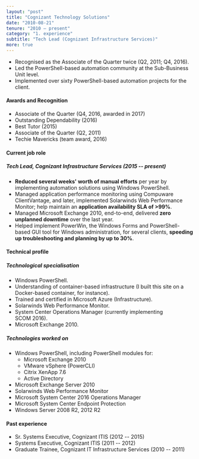 ```yaml
---
layout: "post"
title: "Cognizant Technology Solutions"
date: "2010-08-21"
tenure: "2010 – present"
category: "1. experience"
subtitle: "Tech Lead (Cognizant Infrastructure Services)"
more: true
---
```


- Recognised as the Associate of the Quarter twice (Q2, 2011; Q4, 2016).
- Led the PowerShell-based automation community at the Sub-Business Unit level.
- Implemented over sixty PowerShell-based automation projects for the client.
<!--more-->

#### Awards and Recognition

- Associate of the Quarter (Q4, 2016, awarded in 2017)
- Outstanding Dependability (2016)
- Best Tutor (2015)
- Associate of the Quarter (Q2, 2011)
- Techie Mavericks (team award, 2016)

#### Current job role

##### Tech Lead, Cognizant Infrastructure Services (2015 -- present)

- **Reduced several weeks' worth of manual efforts** per year by implementing automation solutions using Windows PowerShell.
- Managed application performance monitoring using Compuware ClientVantage, and later, implemented Solarwinds Web Performance Monitor; help maintain an **application availability SLA of >99%**.
- Managed Microsoft Exchange&nbsp;2010, end-to-end, delivered **zero unplanned downtime** over the last year.
- Helped implement PowerWin, the Windows Forms and PowerShell-based GUI tool for Windows administration, for several clients, **speeding up troubleshooting and planning by up to 30%**.

#### Technical profile

##### Technological specialisation

- Windows PowerShell.
- Understanding of container-based infrastructure (I built this site on a Docker-based container, for instance).
- Trained and certified in Microsoft Azure (Infrastructure).
- Solarwinds Web Performance Monitor.
- System Center Operations Manager (currently implementing SCOM&nbsp;2016).
- Microsoft Exchange&nbsp;2010.

##### Technologies worked on

- Windows PowerShell, including PowerShell modules for:
  - Microsoft Exchange 2010
  - VMware vSphere (PowerCLI)
  - Citrix XenApp&nbsp;7.6
  - Active Directory
- Microsoft Exchange Server&nbsp;2010
- Solarwinds Web Performance Monitor
- Microsoft System Center&nbsp;2016 Operations Manager
- Microsoft System Center Endpoint Protection
- Windows Server 2008&nbsp;R2, 2012&nbsp;R2

#### Past experience

- Sr. Systems Executive, Cognizant ITIS (2012 -- 2015)
- Systems Executive, Cognizant ITIS (2011 -- 2012)
- Graduate Trainee, Cognizant IT Infrastructure Services (2010 -- 2011)

